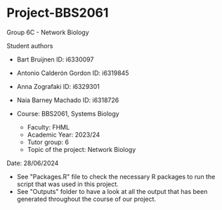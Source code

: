 # Project-BBS2061
Group 6C - Network Biology


Student authors
- Bart Bruijnen	ID: i6330097
- Antonio Calderón Gordon	ID: i6319845
- Anna Zografaki ID: i6329301
- Naia Barney Machado	ID: i6318726




- Course: BBS2061, Systems Biology
    - Faculty: FHML							
    - Academic Year: 2023/24
    - Tutor group: 6
    - Topic of the project: Network Biology

Date: 28/06/2024

- See "Packages.R" file to check the necessary R packages to run the script that was used in this project.
- See "Outputs" folder to have a look at all the output that has been generated throughout the course of our project.
